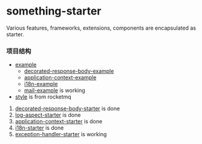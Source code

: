 # something-starter

Various features, frameworks, extensions, components are encapsulated as starter.

### 项目结构

* [example](example)
  * [decorated-response-body-example](decorated-response-body-example)
  * [application-context-example](application-context-example)
  * [i18n-example](i18n-example)
  * [mail-example](mail-example) is working
* [style](style) is from rocketmq

1. [decorated-response-body-starter](decorated-response-body-starter) is done
2. [log-aspect-starter](log-aspect-starter) is done
3. [application-context-starter](application-context-starter) is done
4. [i18n-starter](i18n-starter) is done
5. [exception-handler-starter](exception-handler-starter) is working

###  
